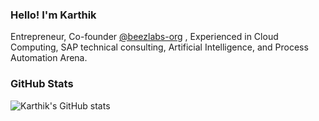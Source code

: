 ### Hello! I'm Karthik
 
Entrepreneur, Co-founder [@beezlabs-org](https://github.com/beezlabs-org) , Experienced in Cloud Computing, SAP technical consulting, Artificial Intelligence, and Process Automation Arena.

### GitHub Stats

 ![Karthik's GitHub stats](https://github-readme-stats.vercel.app/api?username=karthikeyan23&count_private=true&show_icons=true)

